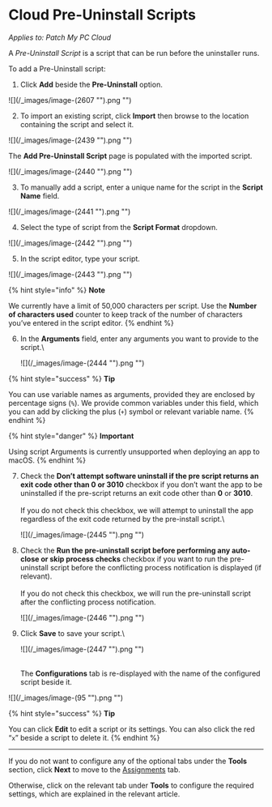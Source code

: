 # Cloud Pre-Uninstall Scripts

_Applies to: Patch My PC Cloud_

A _Pre-Uninstall Script_ is a script that can be run before the uninstaller runs.

To add a Pre-Uninstall script:

1. Click **Add** beside the **Pre-Uninstall** option.

!\[]\(/\_images/image-(2607 "").png "")

2. To import an existing script, click **Import** then browse to the location containing the script and select it.

!\[]\(/\_images/image-(2439 "").png "")

The **Add Pre-Uninstall Script** page is populated with the imported script.

!\[]\(/\_images/image-(2440 "").png "")

3. To manually add a script, enter a unique name for the script in the **Script Name** field.

!\[]\(/\_images/image-(2441 "").png "")

4. Select the type of script from the **Script Format** dropdown.

!\[]\(/\_images/image-(2442 "").png "")

5. In the script editor, type your script.

!\[]\(/\_images/image-(2443 "").png "")

{% hint style="info" %}
**Note**

We currently have a limit of 50,000 characters per script. Use the **Number of characters used** counter to keep track of the number of characters you’ve entered in the script editor.
{% endhint %}

6.  In the **Arguments** field, enter any arguments you want to provide to the script.\\

    !\[]\(/\_images/image-(2444 "").png "")

{% hint style="success" %}
**Tip**

You can use variable names as arguments, provided they are enclosed by percentage signs (`%`). We provide common variables under this field, which you can add by clicking the plus (`+`) symbol or relevant variable name.
{% endhint %}

{% hint style="danger" %}
**Important**

Using script Arguments is currently unsupported when deploying an app to macOS.
{% endhint %}

7.  Check the **Don’t attempt software uninstall if the pre script returns an exit code other than 0 or 3010** checkbox if you don’t want the app to be uninstalled if the pre-script returns an exit code other than **0** or **3010**.\
    \
    If you do not check this checkbox, we will attempt to uninstall the app regardless of the exit code returned by the pre-install script.\\

    !\[]\(/\_images/image-(2445 "").png "")
8.  Check the **Run the pre-uninstall script before performing any auto-close or skip process checks** checkbox if you want to run the pre-uninstall script before the conflicting process notification is displayed (if relevant).\
    \
    If you do not check this checkbox, we will run the pre-uninstall script after the conflicting process notification.

    !\[]\(/\_images/image-(2446 "").png "")
9.  Click **Save** to save your script.\\

    !\[]\(/\_images/image-(2447 "").png "")

    \
    The **Configurations** tab is re-displayed with the name of the configured script beside it.

!\[]\(/\_images/image-(95 "").png "")

{% hint style="success" %}
**Tip**

You can click **Edit** to edit a script or its settings. You can also click the red “`x`” beside a script to delete it.
{% endhint %}

***

If you do not want to configure any of the optional tabs under the **Tools** section, click **Next** to move to the [Assignments](../../cloud-assignments-deployment-tab.md) tab.

Otherwise, click on the relevant tab under **Tools** to configure the required settings, which are explained in the relevant article.
